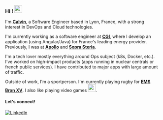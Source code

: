 ### Hi ! <img src="https://emojis.slackmojis.com/emojis/images/1643516190/22158/oh-hello.gif?1643516190" width="25"/>

I'm [**Calvin**](http://macoley.com/), a Software Engineer based in Lyon, France, with a strong interest in DevOps and Cloud technologies.

I'm currently working as a software engineer at [**CGI**](https://www.cgi.com/en), where I develop an application (using Angular/Java) for France's leading energy provider.
Previously, I was at [**Apollo**](https://www.apollossc.com/) and [**Sopra Steria**](https://www.soprasteria.com/home).

I'm a tech lover mostly everything around Ops subject (k8s, Docker, etc.). I've worked on high-impact products (apps running in nuclear centrals or french public services). I have contributed to major apps with large amount of traffic.

Outside of work, I'm a sportperson. I'm currently playing rugby for [**EMS Bron XV**](https://emsbronxv.fr/). I also like playing video games <img src="https://emojis.slackmojis.com/emojis/images/1703376006/83836/sky_gamingq.gif?1703376006" width="25"/>.

#### Let's connect!
[<img alt="LinkedIn" src="https://img.shields.io/badge/LinkedIn-%230E76A8.svg?&style=for-the-badge&logo=LinkedIn&logoColor=white" />](https://www.linkedin.com/in/calvin-macoley/?locale=en_US)
